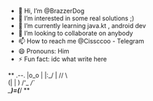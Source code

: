 - 👋 Hi, I’m @BrazzerDog
- 👀 I’m interested in some real solutions ;) 
- 🌱 I’m currently learning java.kt , android dev
- 💞️ I’m looking to collaborate on anybody 
- 📫 How to reach me @Cissccoo - Telegram 
- 😄 Pronouns: Him
- ⚡ Fun fact: idc what write here

**     .--.
      |o_o |
      |:_/ |
     //   \ \
    (|     | )
   /'\_   _/`\
   \___)=(___/    **

<!---
Glad to feel the part of the community, have a good time everyone!
--->
